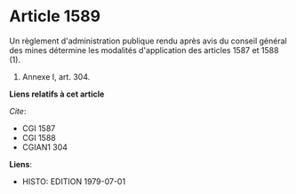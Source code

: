 # Article 1589

Un règlement d'administration publique rendu après avis du conseil général des mines détermine les modalités d'application
des articles 1587 et 1588 (1).

1)  Annexe I, art. 304.

**Liens relatifs à cet article**

_Cite_:

  - CGI 1587
  - CGI 1588
  - CGIAN1 304

**Liens**:

  - HISTO: EDITION 1979-07-01
